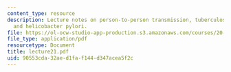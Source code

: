 ```yaml
---
content_type: resource
description: Lecture notes on person-to-person transmission, tuberculosis, influenza,
  and helicobacter pylori.
file: https://ol-ocw-studio-app-production.s3.amazonaws.com/courses/20-106j-systems-microbiology-fall-2006/90553cda32aed1faf144d347acea5f2c_lecture21.pdf
file_type: application/pdf
resourcetype: Document
title: lecture21.pdf
uid: 90553cda-32ae-d1fa-f144-d347acea5f2c
---
```


